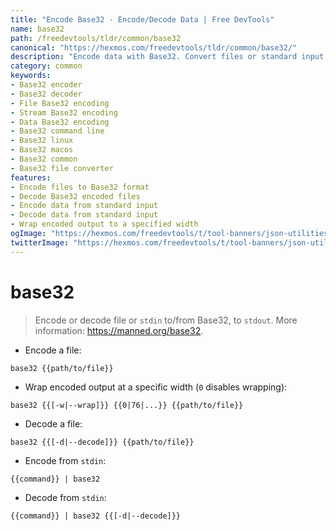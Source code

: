 ```yaml
---
title: "Encode Base32 - Encode/Decode Data | Free DevTools"
name: base32
path: /freedevtools/tldr/common/base32
canonical: "https://hexmos.com/freedevtools/tldr/common/base32/"
description: "Encode data with Base32. Convert files or standard input to Base32 format for secure data transmission. Free online tool, no registration required."
category: common
keywords:
- Base32 encoder
- Base32 decoder
- File Base32 encoding
- Stream Base32 encoding
- Data Base32 encoding
- Base32 command line
- Base32 linux
- Base32 macos
- Base32 common
- Base32 file converter
features:
- Encode files to Base32 format
- Decode Base32 encoded files
- Encode data from standard input
- Decode data from standard input
- Wrap encoded output to a specified width
ogImage: "https://hexmos.com/freedevtools/t/tool-banners/json-utilities-banner.png"
twitterImage: "https://hexmos.com/freedevtools/t/tool-banners/json-utilities-banner.png"
---
```


# base32

> Encode or decode file or `stdin` to/from Base32, to `stdout`.
> More information: <https://manned.org/base32>.

- Encode a file:

`base32 {{path/to/file}}`

- Wrap encoded output at a specific width (`0` disables wrapping):

`base32 {{[-w|--wrap]}} {{0|76|...}} {{path/to/file}}`

- Decode a file:

`base32 {{[-d|--decode]}} {{path/to/file}}`

- Encode from `stdin`:

`{{command}} | base32`

- Decode from `stdin`:

`{{command}} | base32 {{[-d|--decode]}}`
